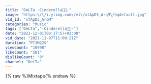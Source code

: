 ```yaml
---
title: "DeLTa -Cinderella👸🏻-"
image: "https:\/\/i.ytimg.com\/vi\/xtApD3_ArqM\/hqdefault.jpg"
vid_id: "xtApD3_ArqM"
categories: "Music"
tags: ["DeLTa","-Cinderella👸🏻-"]
date: "2021-12-01T00:17:57+03:00"
vid_date: "2021-11-07T11:00:21Z"
duration: "PT3M22S"
viewcount: "10998"
likeCount: "501"
dislikeCount: "0"
channel: "DeLTa"
---
```

{% raw %}Mixtape{% endraw %}
